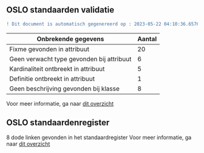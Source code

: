 ## OSLO standaarden validatie
```diff
! Dit document is automatisch gegenereerd op : 2023-05-22 04:10:36.657640
```

| Onbrekende gegevens               | Aantal  |
| ----------------------------              | --------------------------  |
| Fixme gevonden in attribuut               | 20  |
| Geen verwacht type gevonden bij attribuut | 6  |
| Kardinaliteit ontbreekt in attribuut      | 5  |
| Definitie ontbreekt in attribuut          | 1  |
| Geen beschrijving gevonden bij klasse     | 8  |

Voor meer informatie, ga naar [dit overzicht](output/controle_applicatieprofiel.md)

## OSLO standaardenregister

8 dode linken gevonden in het standaardregister
Voor meer informatie, ga naar [dit overzicht](output/dead_links.md)